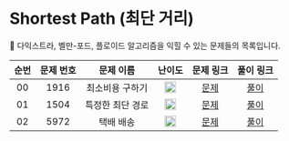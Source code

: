 # Shortest Path (최단 거리)

🐻 다익스트라, 벨만-포드, 플로이드 알고리즘을 익힐 수 있는 문제들의 목록입니다.

| 순번 | 문제 번호 |    문제 이름     |                                        난이도                                         |                  문제 링크                   |                                         풀이 링크                                          |
| :--: | :-------: | :--------------: | :-----------------------------------------------------------------------------------: | :------------------------------------------: | :----------------------------------------------------------------------------------------: |
|  00  |   1916    | 최소비용 구하기  | <img width="20" height="20" src="https://d2gd6pc034wcta.cloudfront.net/tier/11.svg"/> | [문제](https://www.acmicpc.net/problem/1916) | [풀이](https://github.com/ssinee/Baekjoon/blob/main/shortest_path/1916_최소비용구하기.cpp) |
|  01  |   1504    | 특정한 최단 경로 | <img width="20" height="20" src="https://d2gd6pc034wcta.cloudfront.net/tier/12.svg"/> | [문제](https://www.acmicpc.net/problem/1504) | [풀이](https://github.com/ssinee/Baekjoon/blob/main/shortest_path/1504_특정한최단경로.cpp) |
|  02  |   5972    |    택배 배송     | <img width="20" height="20" src="https://d2gd6pc034wcta.cloudfront.net/tier/11.svg"/> | [문제](https://www.acmicpc.net/problem/5972) |    [풀이](https://github.com/ssinee/Baekjoon/blob/main/shortest_path/5972_택배배송.cpp)    |
